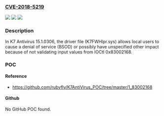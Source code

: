### [CVE-2018-5219](https://cve.mitre.org/cgi-bin/cvename.cgi?name=CVE-2018-5219)
![](https://img.shields.io/static/v1?label=Product&message=n%2Fa&color=blue)
![](https://img.shields.io/static/v1?label=Version&message=n%2Fa&color=blue)
![](https://img.shields.io/static/v1?label=Vulnerability&message=n%2Fa&color=brighgreen)

### Description

In K7 Antivirus 15.1.0306, the driver file (K7FWHlpr.sys) allows local users to cause a denial of service (BSOD) or possibly have unspecified other impact because of not validating input values from IOCtl 0x83002168.

### POC

#### Reference
- https://github.com/rubyfly/K7AntiVirus_POC/tree/master/1_83002168

#### Github
No GitHub POC found.

